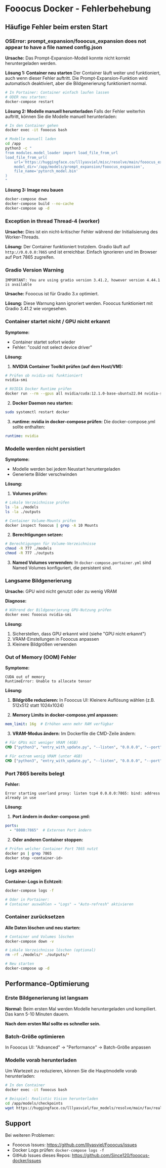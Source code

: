 # Fooocus Docker - Fehlerbehebung

## Häufige Fehler beim ersten Start

### OSError: prompt_expansion/fooocus_expansion does not appear to have a file named config.json

**Ursache:** Das Prompt-Expansion-Modell konnte nicht korrekt heruntergeladen werden.

**Lösung 1: Container neu starten**
Der Container läuft weiter und funktioniert, auch wenn dieser Fehler auftritt. Die Prompt-Expansion-Funktion wird automatisch deaktiviert, aber die Bildgenerierung funktioniert normal.

```bash
# In Portainer: Container einfach laufen lassen
# ODER neu starten:
docker-compose restart
```

**Lösung 2: Modelle manuell herunterladen**
Falls der Fehler weiterhin auftritt, können Sie die Modelle manuell herunterladen:

```bash
# In den Container gehen
docker exec -it fooocus bash

# Modelle manuell laden
cd /app
python3 -c "
from modules.model_loader import load_file_from_url
load_file_from_url(
    url='https://huggingface.co/lllyasviel/misc/resolve/main/fooocus_expansion/pytorch_model.bin',
    model_dir='/app/models/prompt_expansion/fooocus_expansion',
    file_name='pytorch_model.bin'
)
"
```

**Lösung 3: Image neu bauen**
```bash
docker-compose down
docker-compose build --no-cache
docker-compose up -d
```

### Exception in thread Thread-4 (worker)

**Ursache:** Dies ist ein nicht-kritischer Fehler während der Initialisierung des Worker-Threads.

**Lösung:** Der Container funktioniert trotzdem. Gradio läuft auf `http://0.0.0.0:7865` und ist erreichbar. Einfach ignorieren und im Browser auf Port 7865 zugreifen.

### Gradio Version Warning

```
IMPORTANT: You are using gradio version 3.41.2, however version 4.44.1 is available
```

**Ursache:** Fooocus ist für Gradio 3.x optimiert.

**Lösung:** Diese Warnung kann ignoriert werden. Fooocus funktioniert mit Gradio 3.41.2 wie vorgesehen.

### Container startet nicht / GPU nicht erkannt

**Symptome:**
- Container startet sofort wieder
- Fehler: "could not select device driver"

**Lösung:**

1. **NVIDIA Container Toolkit prüfen (auf dem Host/VM):**
```bash
# Prüfen ob nvidia-smi funktioniert
nvidia-smi

# NVIDIA Docker Runtime prüfen
docker run --rm --gpus all nvidia/cuda:12.1.0-base-ubuntu22.04 nvidia-smi
```

2. **Docker Daemon neu starten:**
```bash
sudo systemctl restart docker
```

3. **runtime: nvidia in docker-compose prüfen:**
Die docker-compose.yml sollte enthalten:
```yaml
runtime: nvidia
```

### Modelle werden nicht persistiert

**Symptome:**
- Modelle werden bei jedem Neustart heruntergeladen
- Generierte Bilder verschwinden

**Lösung:**

1. **Volumes prüfen:**
```bash
# Lokale Verzeichnisse prüfen
ls -la ./models
ls -la ./outputs

# Container Volume-Mounts prüfen
docker inspect fooocus | grep -A 10 Mounts
```

2. **Berechtigungen setzen:**
```bash
# Berechtigungen für Volume-Verzeichnisse
chmod -R 777 ./models
chmod -R 777 ./outputs
```

3. **Named Volumes verwenden:**
In `docker-compose.portainer.yml` sind Named Volumes konfiguriert, die persistent sind.

### Langsame Bildgenerierung

**Ursache:** GPU wird nicht genutzt oder zu wenig VRAM

**Diagnose:**
```bash
# Während der Bildgenerierung GPU-Nutzung prüfen
docker exec fooocus nvidia-smi
```

**Lösung:**
1. Sicherstellen, dass GPU erkannt wird (siehe "GPU nicht erkannt")
2. VRAM-Einstellungen in Fooocus anpassen
3. Kleinere Bildgrößen verwenden

### Out of Memory (OOM) Fehler

**Symptome:**
```
CUDA out of memory
RuntimeError: Unable to allocate tensor
```

**Lösung:**

1. **Bildgröße reduzieren:**
In Fooocus UI: Kleinere Auflösung wählen (z.B. 512x512 statt 1024x1024)

2. **Memory Limits in docker-compose.yml anpassen:**
```yaml
mem_limit: 16g  # Erhöhen wenn mehr RAM verfügbar
```

3. **VRAM-Modus ändern:**
Im Dockerfile die CMD-Zeile ändern:
```dockerfile
# Für GPUs mit weniger VRAM (4GB)
CMD ["python3", "entry_with_update.py", "--listen", "0.0.0.0", "--port", "7865", "--lowvram"]

# Für extrem wenig VRAM (unter 4GB)
CMD ["python3", "entry_with_update.py", "--listen", "0.0.0.0", "--port", "7865", "--normalvram"]
```

### Port 7865 bereits belegt

**Fehler:**
```
Error starting userland proxy: listen tcp4 0.0.0.0:7865: bind: address already in use
```

**Lösung:**

1. **Port ändern in docker-compose.yml:**
```yaml
ports:
  - "8080:7865"  # Externen Port ändern
```

2. **Oder anderen Container stoppen:**
```bash
# Prüfen welcher Container Port 7865 nutzt
docker ps | grep 7865
docker stop <container-id>
```

### Logs anzeigen

**Container-Logs in Echtzeit:**
```bash
docker-compose logs -f

# Oder in Portainer:
# Container auswählen → "Logs" → "Auto-refresh" aktivieren
```

### Container zurücksetzen

**Alle Daten löschen und neu starten:**
```bash
# Container und Volumes löschen
docker-compose down -v

# Lokale Verzeichnisse löschen (optional)
rm -rf ./models/* ./outputs/*

# Neu starten
docker-compose up -d
```

## Performance-Optimierung

### Erste Bildgenerierung ist langsam

**Normal:** Beim ersten Mal werden Modelle heruntergeladen und kompiliert. Das kann 5-10 Minuten dauern.

**Nach dem ersten Mal sollte es schneller sein.**

### Batch-Größe optimieren

In Fooocus UI: "Advanced" → "Performance" → Batch-Größe anpassen

### Modelle vorab herunterladen

Um Wartezeit zu reduzieren, können Sie die Hauptmodelle vorab herunterladen:

```bash
# In den Container
docker exec -it fooocus bash

# Beispiel: Realistic Vision herunterladen
cd /app/models/checkpoints
wget https://huggingface.co/lllyasviel/fav_models/resolve/main/fav/realisticVisionV51_v51VAE.safetensors
```

## Support

Bei weiteren Problemen:
- Fooocus Issues: https://github.com/lllyasviel/Fooocus/issues
- Docker Logs prüfen: `docker-compose logs -f`
- GitHub Issues dieses Repos: https://github.com/Since120/fooocus-docker/issues
